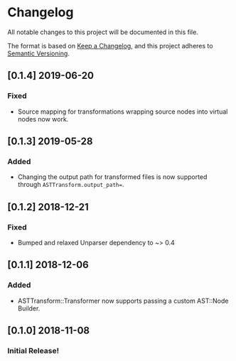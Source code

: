 # Changelog
All notable changes to this project will be documented in this file.

The format is based on [Keep a Changelog](https://keepachangelog.com/en/1.0.0/),
and this project adheres to [Semantic Versioning](https://semver.org/spec/v2.0.0.html).

## [0.1.4] 2019-06-20
### Fixed
- Source mapping for transformations wrapping source nodes into virtual nodes now work.

## [0.1.3] 2019-05-28
### Added
- Changing the output path for transformed files is now supported through `ASTTransform.output_path=`.

## [0.1.2] 2018-12-21
### Fixed
- Bumped and relaxed Unparser dependency to ~> 0.4

## [0.1.1] 2018-12-06
### Added
- ASTTransform::Transformer now supports passing a custom AST::Node Builder.

## [0.1.0] 2018-11-08
### Initial Release!